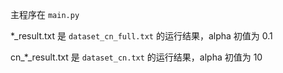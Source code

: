 主程序在 `main.py`

*_result.txt 是 `dataset_cn_full.txt` 的运行结果，alpha 初值为 0.1

cn_*_result.txt 是 `dataset_cn.txt` 的运行结果，alpha 初值为 10
